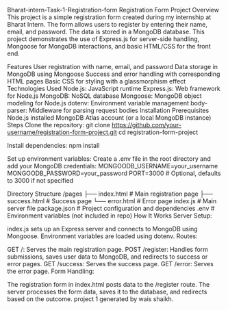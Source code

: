 Bharat-intern-Task-1-Registration-form
Registration Form Project
Overview
This project is a simple registration form created during my internship at Bharat Intern. The form allows users to register by entering their name, email, and password. The data is stored in a MongoDB database. This project demonstrates the use of Express.js for server-side handling, Mongoose for MongoDB interactions, and basic HTML/CSS for the front end.

Features
User registration with name, email, and password
Data storage in MongoDB using Mongoose
Success and error handling with corresponding HTML pages
Basic CSS for styling with a glassmorphism effect
Technologies Used
Node.js: JavaScript runtime
Express.js: Web framework for Node.js
MongoDB: NoSQL database
Mongoose: MongoDB object modeling for Node.js
dotenv: Environment variable management
body-parser: Middleware for parsing request bodies
Installation
Prerequisites
Node.js installed
MongoDB Atlas account (or a local MongoDB instance)
Steps
Clone the repository:
git clone https://github.com/your-username/registration-form-project.git
cd registration-form-project

Install dependencies: npm install

Set up environment variables: Create a .env file in the root directory and add your MongoDB credentials: MONGOODB_USERNAME=your_username MONGOODB_PASSWORD=your_password PORT=3000 # Optional, defaults to 3000 if not specified

Directory Structure /pages ├── index.html # Main registration page ├── success.html # Success page └── error.html # Error page index.js # Main server file package.json # Project configuration and dependencies .env # Environment variables (not included in repo) How It Works Server Setup:

index.js sets up an Express server and connects to MongoDB using Mongoose. Environment variables are loaded using dotenv. Routes:

GET /: Serves the main registration page. POST /register: Handles form submissions, saves user data to MongoDB, and redirects to success or error pages. GET /success: Serves the success page. GET /error: Serves the error page. Form Handling:

The registration form in index.html posts data to the /register route. The server processes the form data, saves it to the database, and redirects based on the outcome.
project 1
generated by wais shaikh.

